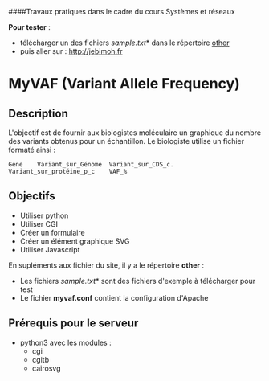 
####Travaux pratiques dans le cadre du cours Systèmes et réseaux

**Pour tester** : 

* télécharger un des fichiers **sample*.txt** dans le répertoire [other](https://github.com/hetica/myvaf/tree/master/other)
* puis aller sur : <http://jebimoh.fr>


# MyVAF (Variant Allele Frequency)

## Description
L'objectif est de fournir aux biologistes moléculaire un graphique du nombre des variants obtenus pour un échantillon.
Le biologiste utilise un fichier formaté ainsi :

	Gene	Variant_sur_Génome	Variant_sur_CDS_c.	Variant_sur_protéine_p_c	VAF_%

## Objectifs
* Utiliser python
* Utiliser CGI
* Créer un formulaire
* Créer un élément graphique SVG
* Utiliser Javascript

En supléments aux fichier du site, il y a le répertoire **other** :

* Les fichiers **sample*.txt** sont des fichiers d'exemple à télécharger pour test
* Le fichier **myvaf.conf** contient la configuration d'Apache


## Prérequis pour le serveur

* python3 avec les modules : 
	* cgi
	* cgitb
	* cairosvg

